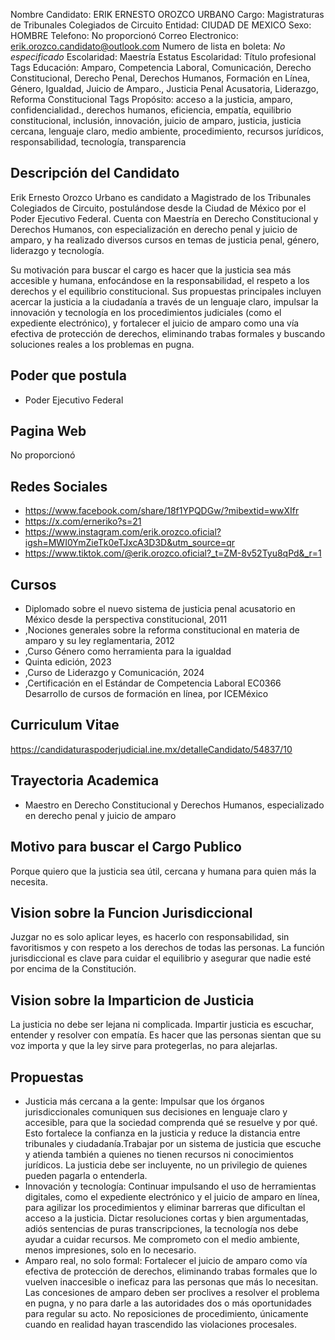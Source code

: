 Nombre Candidato: ERIK ERNESTO OROZCO URBANO
Cargo: Magistraturas de Tribunales Colegiados de Circuito
Entidad: CIUDAD DE MEXICO
Sexo: HOMBRE
Telefono: No proporcionó
Correo Electronico: erik.orozco.candidato@outlook.com
Numero de lista en boleta: *No especificado*
Escolaridad: Maestría
Estatus Escolaridad: Título profesional
Tags Educación: Amparo, Competencia Laboral, Comunicación, Derecho Constitucional, Derecho Penal, Derechos Humanos, Formación en Línea, Género, Igualdad, Juicio de Amparo., Justicia Penal Acusatoria, Liderazgo, Reforma Constitucional
Tags Propósito: acceso a la justicia, amparo, confidencialidad., derechos humanos, eficiencia, empatía, equilibrio constitucional, inclusión, innovación, juicio de amparo, justicia, justicia cercana, lenguaje claro, medio ambiente, procedimiento, recursos jurídicos, responsabilidad, tecnología, transparencia


## Descripción del Candidato 

Erik Ernesto Orozco Urbano es candidato a Magistrado de los Tribunales Colegiados de Circuito, postulándose desde la Ciudad de México por el Poder Ejecutivo Federal. Cuenta con Maestría en Derecho Constitucional y Derechos Humanos, con especialización en derecho penal y juicio de amparo, y ha realizado diversos cursos en temas de justicia penal, género, liderazgo y tecnología.

Su motivación para buscar el cargo es hacer que la justicia sea más accesible y humana, enfocándose en la responsabilidad, el respeto a los derechos y el equilibrio constitucional. Sus propuestas principales incluyen acercar la justicia a la ciudadanía a través de un lenguaje claro, impulsar la innovación y tecnología en los procedimientos judiciales (como el expediente electrónico), y fortalecer el juicio de amparo como una vía efectiva de protección de derechos, eliminando trabas formales y buscando soluciones reales a los problemas en pugna.


## Poder que postula

- Poder Ejecutivo Federal


## Pagina Web

No proporcionó


## Redes Sociales

- https://www.facebook.com/share/18f1YPQDGw/?mibextid=wwXIfr
- https://x.com/erneriko?s=21
- https://www.instagram.com/erik.orozco.oficial?igsh=MWI0YmZieTk0eTJxcA3D3D&utm_source=qr
- https://www.tiktok.com/@erik.orozco.oficial?_t=ZM-8v52Tyu8qPd&_r=1


## Cursos

- Diplomado sobre el nuevo sistema de justicia penal acusatorio en México desde la perspectiva constitucional, 2011
- ,Nociones generales sobre la reforma constitucional en materia de amparo y su ley reglamentaria, 2012
- ,Curso Género como herramienta para la igualdad
- Quinta edición, 2023
- ,Curso de Liderazgo y Comunicación, 2024
- ,Certificación en el Estándar de Competencia Laboral EC0366 Desarrollo de cursos de formación en línea, por ICEMéxico


## Curriculum Vitae

https://candidaturaspoderjudicial.ine.mx/detalleCandidato/54837/10


## Trayectoria Academica

- Maestro en Derecho Constitucional y Derechos Humanos, especializado en derecho penal y juicio de amparo


## Motivo para buscar el Cargo Publico

Porque quiero que la justicia sea útil, cercana y humana para quien más la necesita.


## Vision sobre la Funcion Jurisdiccional

Juzgar no es solo aplicar leyes, es hacerlo con responsabilidad, sin favoritismos y con respeto a los derechos de todas las personas. La función jurisdiccional es clave para cuidar el equilibrio y asegurar que nadie esté por encima de la Constitución.


## Vision sobre la Imparticion de Justicia

La justicia no debe ser lejana ni complicada. Impartir justicia es escuchar, entender y resolver con empatía. Es hacer que las personas sientan que su voz importa y que la ley sirve para protegerlas, no para alejarlas.


## Propuestas

- Justicia más cercana a la gente: Impulsar que los órganos jurisdiccionales comuniquen sus decisiones en lenguaje claro y accesible, para que la sociedad comprenda qué se resuelve y por qué. Esto fortalece la confianza en la justicia y reduce la distancia entre tribunales y ciudadanía.Trabajar por un sistema de justicia que escuche y atienda también a quienes no tienen recursos ni conocimientos jurídicos. La justicia debe ser incluyente, no un privilegio de quienes pueden pagarla o entenderla.
- Innovación y tecnología: Continuar impulsando el uso de herramientas digitales, como el expediente electrónico y el juicio de amparo en línea, para agilizar los procedimientos y eliminar barreras que dificultan el acceso a la justicia. Dictar resoluciones cortas y bien argumentadas, adiós sentencias de puras transcripciones, la tecnología nos debe ayudar a cuidar recursos. Me comprometo con el medio ambiente, menos impresiones, solo en lo necesario.
- Amparo real, no solo formal: Fortalecer el juicio de amparo como vía efectiva de protección de derechos, eliminando trabas formales que lo vuelven inaccesible o ineficaz para las personas que más lo necesitan. Las concesiones de amparo deben ser proclives a resolver el problema en pugna, y no para darle a las autoridades dos o más oportunidades para regular su acto. No reposiciones de procedimiento, únicamente cuando en realidad hayan trascendido las violaciones procesales.

